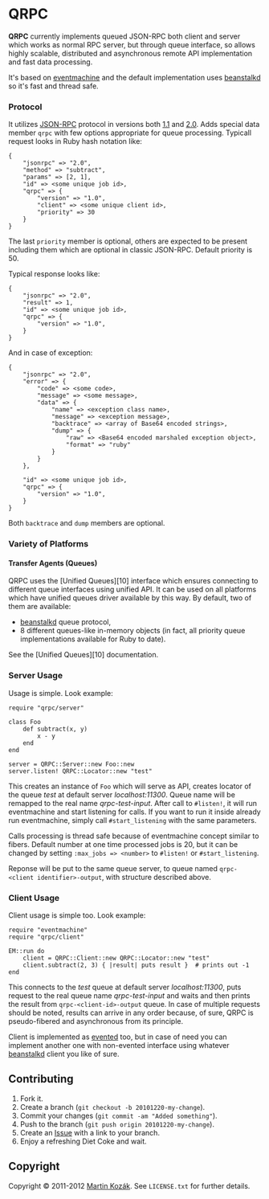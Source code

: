 QRPC
====

**QRPC** currently implements queued JSON-RPC both client and server 
which works as normal RPC server, but through queue interface, so allows 
highly scalable, distributed and asynchronous remote API implementation 
and fast data processing. 

It's based on [eventmachine][1] and the default implementation uses 
[beanstalkd][2] so it's fast and thread safe. 

### Protocol

It utilizes [JSON-RPC][3] protocol in versions both [1.1][4] and [2.0][5].
Adds special data member `qrpc` with few options appropriate for queue 
processing. Typicall request looks in Ruby hash notation like:
    
    {
        "jsonrpc" => "2.0",
        "method" => "subtract",
        "params" => [2, 1],
        "id" => <some unique job id>,
        "qrpc" => {
            "version" => "1.0",
            "client" => <some unique client id>,
            "priority" => 30
        }
    }
    
The last `priority` member is optional, others are expected to be 
present including them which are optional in classic JSON-RPC. 
Default priority is 50.

Typical response looks like:

    {
        "jsonrpc" => "2.0",
        "result" => 1,
        "id" => <some unique job id>,
        "qrpc" => {
            "version" => "1.0",
        }
    }
    
And in case of exception:

    {
        "jsonrpc" => "2.0",
        "error" => {
            "code" => <some code>,
            "message" => <some message>,
            "data" => {
                "name" => <exception class name>,
                "message" => <exception message>,
                "backtrace" => <array of Base64 encoded strings>,
                "dump" => {
                    "raw" => <Base64 encoded marshaled exception object>,
                    "format" => "ruby"
                }
            }
        },
        
        "id" => <some unique job id>,
        "qrpc" => {
            "version" => "1.0",
        }
    }
    
Both `backtrace` and `dump` members are optional.

### Variety of Platforms

#### Transfer Agents (Queues)

QRPC uses the [Unified Queues][10] interface which ensures connecting
to different queue interfaces using unified API. It can be used on all 
platforms which have unified queues driver available by this way. By default,
two of them are available:

* [beanstalkd][2] queue protocol,
* 8 different queues-like in-memory objects (in fact, all priority queue 
implementations available for Ruby to date).

See the [Unified Queues][10] documentation.

    
### Server Usage

Usage is simple. Look example:

    require "qrpc/server"
    
    class Foo
        def subtract(x, y)
            x - y
        end
    end

    server = QRPC::Server::new Foo::new
    server.listen! QRPC::Locator::new "test"
    
This creates an instance of `Foo` which will serve as API, creates
locator of the queue *test* at default server *localhost:11300*. Queue 
name will be remapped to the real name *qrpc-test-input*. After call to 
`#listen!`, it will run eventmachine and start listening for calls. If 
you want to run it inside already run eventmachine, simply call 
`#start_listening` with the same parameters.

Calls processing is thread safe because of eventmachine concept 
similar to fibers. Default number at one time processed jobs is 20,
but it can be changed by setting `:max_jobs => <number>` to `#listen!` 
or `#start_listening`.

Reponse will be put to the same queue server, to queue named 
`qrpc-<client identifier>-output`, with structure described above. 

### Client Usage

Client usage is simple too. Look example:

    require "eventmachine"
    require "qrpc/client"
    
    EM::run do
        client = QRPC::Client::new QRPC::Locator::new "test"
        client.subtract(2, 3) { |result| puts result }  # prints out -1
    end
    
This connects to the *test* queue at default server *localhost:11300*,
puts request to the real queue name *qrpc-test-input* and waits and then
prints the result from `qrpc-<client-id>-output` queue. In case of 
multiple requests should be noted, results can arrive in any order 
because, of sure, QRPC is pseudo-fibered and asynchronous from 
its principle.
    
Client is implemented as [evented][1] too, but in case of need you can 
implement another one with non-evented interface using whatever 
[beanstalkd][2] client you like of sure.

Contributing
------------

1. Fork it.
2. Create a branch (`git checkout -b 20101220-my-change`).
3. Commit your changes (`git commit -am "Added something"`).
4. Push to the branch (`git push origin 20101220-my-change`).
5. Create an [Issue][6] with a link to your branch.
6. Enjoy a refreshing Diet Coke and wait.


Copyright
---------

Copyright &copy; 2011-2012 [Martin Kozák][7]. See `LICENSE.txt` for
further details.

[1]: http://rubyeventmachine.com/
[2]: http://kr.github.com/beanstalkd/
[3]: http://en.wikipedia.org/wiki/JSON-RPC
[4]: http://groups.google.com/group/json-rpc/web/json-rpc-1-1-alt
[5]: http://groups.google.com/group/json-rpc/web/json-rpc-2-0
[6]: http://github.com/martinkozak/qrpc/issues
[7]: http://www.martinkozak.net/
